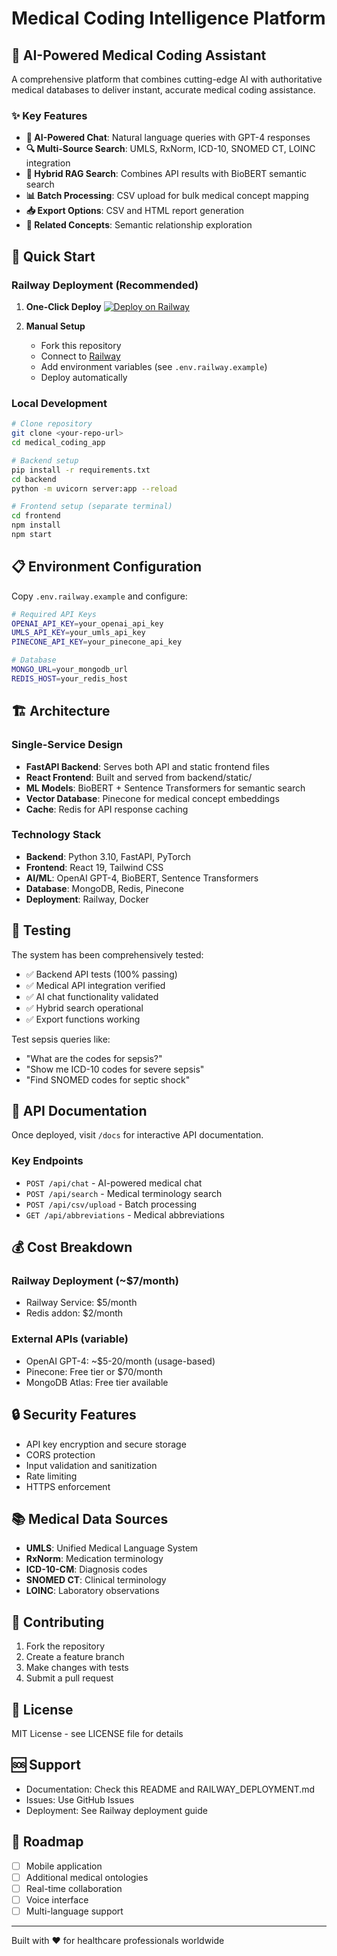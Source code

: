 # Medical Coding Intelligence Platform

## 🏥 AI-Powered Medical Coding Assistant

A comprehensive platform that combines cutting-edge AI with authoritative medical databases to deliver instant, accurate medical coding assistance.

### ✨ Key Features

- **🤖 AI-Powered Chat**: Natural language queries with GPT-4 responses
- **🔍 Multi-Source Search**: UMLS, RxNorm, ICD-10, SNOMED CT, LOINC integration
- **🧬 Hybrid RAG Search**: Combines API results with BioBERT semantic search
- **📊 Batch Processing**: CSV upload for bulk medical concept mapping
- **📥 Export Options**: CSV and HTML report generation
- **🔗 Related Concepts**: Semantic relationship exploration

## 🚀 Quick Start

### Railway Deployment (Recommended)

1. **One-Click Deploy**
   [![Deploy on Railway](https://railway.app/button.svg)](https://railway.app/template/deploy)

2. **Manual Setup**
   - Fork this repository
   - Connect to [Railway](https://railway.app)
   - Add environment variables (see `.env.railway.example`)
   - Deploy automatically

### Local Development

```bash
# Clone repository
git clone <your-repo-url>
cd medical_coding_app

# Backend setup
pip install -r requirements.txt
cd backend
python -m uvicorn server:app --reload

# Frontend setup (separate terminal)
cd frontend
npm install
npm start
```

## 📋 Environment Configuration

Copy `.env.railway.example` and configure:

```bash
# Required API Keys
OPENAI_API_KEY=your_openai_api_key
UMLS_API_KEY=your_umls_api_key  
PINECONE_API_KEY=your_pinecone_api_key

# Database
MONGO_URL=your_mongodb_url
REDIS_HOST=your_redis_host
```

## 🏗️ Architecture

### Single-Service Design
- **FastAPI Backend**: Serves both API and static frontend files
- **React Frontend**: Built and served from backend/static/
- **ML Models**: BioBERT + Sentence Transformers for semantic search
- **Vector Database**: Pinecone for medical concept embeddings
- **Cache**: Redis for API response caching

### Technology Stack
- **Backend**: Python 3.10, FastAPI, PyTorch
- **Frontend**: React 19, Tailwind CSS
- **AI/ML**: OpenAI GPT-4, BioBERT, Sentence Transformers
- **Database**: MongoDB, Redis, Pinecone
- **Deployment**: Railway, Docker

## 🧪 Testing

The system has been comprehensively tested:

- ✅ Backend API tests (100% passing)
- ✅ Medical API integration verified
- ✅ AI chat functionality validated
- ✅ Hybrid search operational
- ✅ Export functions working

Test sepsis queries like:
- "What are the codes for sepsis?"
- "Show me ICD-10 codes for severe sepsis"
- "Find SNOMED codes for septic shock"

## 📖 API Documentation

Once deployed, visit `/docs` for interactive API documentation.

### Key Endpoints
- `POST /api/chat` - AI-powered medical chat
- `POST /api/search` - Medical terminology search
- `POST /api/csv/upload` - Batch processing
- `GET /api/abbreviations` - Medical abbreviations

## 💰 Cost Breakdown

### Railway Deployment (~$7/month)
- Railway Service: $5/month
- Redis addon: $2/month

### External APIs (variable)
- OpenAI GPT-4: ~$5-20/month (usage-based)
- Pinecone: Free tier or $70/month
- MongoDB Atlas: Free tier available

## 🔒 Security Features

- API key encryption and secure storage
- CORS protection
- Input validation and sanitization
- Rate limiting
- HTTPS enforcement

## 📚 Medical Data Sources

- **UMLS**: Unified Medical Language System
- **RxNorm**: Medication terminology
- **ICD-10-CM**: Diagnosis codes
- **SNOMED CT**: Clinical terminology
- **LOINC**: Laboratory observations

## 🤝 Contributing

1. Fork the repository
2. Create a feature branch
3. Make changes with tests
4. Submit a pull request

## 📄 License

MIT License - see LICENSE file for details

## 🆘 Support

- Documentation: Check this README and RAILWAY_DEPLOYMENT.md
- Issues: Use GitHub Issues
- Deployment: See Railway deployment guide

## 🎯 Roadmap

- [ ] Mobile application
- [ ] Additional medical ontologies
- [ ] Real-time collaboration
- [ ] Voice interface
- [ ] Multi-language support

---

Built with ❤️ for healthcare professionals worldwide